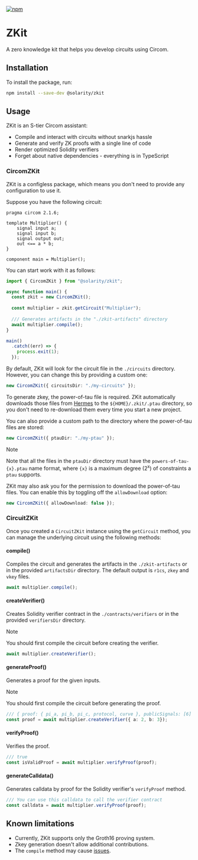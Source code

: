 [![npm](https://img.shields.io/npm/v/@solarity/zkit.svg)](https://www.npmjs.com/package/@solarity/zkit)

# ZKit

A zero knowledge kit that helps you develop circuits using Circom.

## Installation

To install the package, run:

```bash
npm install --save-dev @solarity/zkit
```

## Usage

ZKit is an S-tier Circom assistant:

- Compile and interact with circuits without snarkjs hassle
- Generate and verify ZK proofs with a single line of code
- Render optimized Solidity verifiers
- Forget about native dependencies - everything is in TypeScript

### CircomZKit

ZKit is a configless package, which means you don't need to provide any configuration to use it.

Suppose you have the following circuit:

```circom
pragma circom 2.1.6;

template Multiplier() {
    signal input a;
    signal input b;
    signal output out;
    out <== a * b;
}

component main = Multiplier();
```

You can start work with it as follows:

```typescript
import { CircomZKit } from "@solarity/zkit";

async function main() {
  const zkit = new CircomZKit();
  
  const multiplier = zkit.getCircuit("Multiplier");
  
  /// Generates artifacts in the "./zkit-artifacts" directory
  await multiplier.compile();
}

main()
  .catch((err) => {
    process.exit(1);
  });
```

By default, ZKit will look for the circuit file in the `./circuits` directory. However, you can change this by providing a custom one:

```typescript
new CircomZKit({ circuitsDir: "./my-circuits" });
```

To generate zkey, the power-of-tau file is required. ZKit automatically downloads those files from [Hermes](https://hermez.s3-eu-west-1.amazonaws.com/) to the `${HOME}/.zkit/.ptau` directory, so you don't need to re-download them every time you start a new project.

You can also provide a custom path to the directory where the power-of-tau files are stored:

```typescript
new CircomZKit({ ptauDir: "./my-ptau" });
```

> [!NOTE]
> Note that all the files in the `ptauDir` directory must have the `powers-of-tau-{x}.ptau` name format, where `{x}` is a maximum degree (2<sup>x</sup>) of constraints a `ptau` supports.

ZKit may also ask you for the permission to download the power-of-tau files. You can enable this by toggling off the `allowDownload` option:

```typescript
new CircomZKit({ allowDownload: false });
```

### CircuitZKit

Once you created a `CircuitZKit` instance using the `getCircuit` method, you can manage the underlying circuit using the following methods:

#### compile()

Compiles the circuit and generates the artifacts in the `./zkit-artifacts` or in the provided `artifactsDir` directory. The default output is `r1cs`, `zkey` and `vkey` files.

```typescript
await multiplier.compile();
```

#### createVerifier()

Creates Solidity verifier contract  in the `./contracts/verifiers` or in the provided `verifiersDir` directory. 

> [!NOTE]
> You should first compile the circuit before creating the verifier.

```typescript
await multiplier.createVerifier();
```

#### generateProof()

Generates a proof for the given inputs.

> [!NOTE]
> You should first compile the circuit before generating the proof.

```typescript
/// { proof: { pi_a, pi_b, pi_c, protocol, curve }, publicSignals: [6] }
const proof = await multiplier.createVerifier({ a: 2, b: 3});
```

#### verifyProof()

Verifies the proof.

```typescript
/// true
const isValidProof = await multiplier.verifyProof(proof);
```

#### generateCalldata()

Generates calldata by proof for the Solidity verifier's `verifyProof` method.

```typescript
/// You can use this calldata to call the verifier contract
const calldata = await multiplier.verifyProof(proof);
```

## Known limitations

- Currently, ZKit supports only the Groth16 proving system.
- Zkey generation doesn't allow additional contributions.
- The `compile` method may cause [issues](https://github.com/iden3/snarkjs/issues/494).
